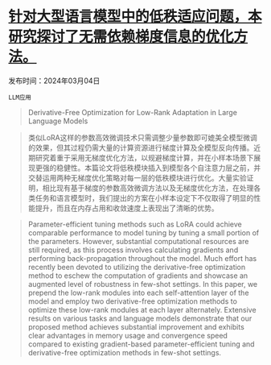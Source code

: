 # [针对大型语言模型中的低秩适应问题，本研究探讨了无需依赖梯度信息的优化方法。](https://arxiv.org/abs/2403.01754)

发布时间：2024年03月04日

`LLM应用`

> Derivative-Free Optimization for Low-Rank Adaptation in Large Language Models

> 类似LoRA这样的参数高效微调技术只需调整少量参数即可媲美全模型微调的效果，但其过程仍需大量的计算资源进行梯度计算及全模型反向传播。近期研究着重于采用无梯度优化方法，以规避梯度计算，并在小样本场景下展现更强的稳健性。本篇论文将低秩模块插入到模型各个自注意力层之前，并交替运用两种无梯度优化策略对每一层的低秩模块进行优化。大量实验证明，相比现有基于梯度的参数高效微调方法以及无梯度优化方法，在处理各类任务和语言模型时，我们提出的方案在小样本设定下不仅取得了明显的性能提升，而且在内存占用和收敛速度上表现出了清晰的优势。

> Parameter-efficient tuning methods such as LoRA could achieve comparable performance to model tuning by tuning a small portion of the parameters. However, substantial computational resources are still required, as this process involves calculating gradients and performing back-propagation throughout the model. Much effort has recently been devoted to utilizing the derivative-free optimization method to eschew the computation of gradients and showcase an augmented level of robustness in few-shot settings. In this paper, we prepend the low-rank modules into each self-attention layer of the model and employ two derivative-free optimization methods to optimize these low-rank modules at each layer alternately. Extensive results on various tasks and language models demonstrate that our proposed method achieves substantial improvement and exhibits clear advantages in memory usage and convergence speed compared to existing gradient-based parameter-efficient tuning and derivative-free optimization methods in few-shot settings.